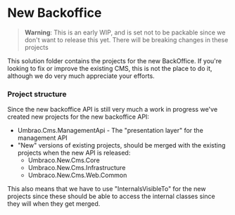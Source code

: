 # New Backoffice

> **Warning**:
> This is an early WIP, and is set not to be packable since we don't want to release this yet. There will be breaking changes in these projects

This solution folder contains the projects for the new BackOffice. If you're looking to fix or improve the existing CMS, this is not the place to do it, although we do very much appreciate your efforts.

### Project structure

Since the new backoffice API is still very much a work in progress we've created new projects for the new backoffice API:

* Umbrao.Cms.ManagementApi - The "presentation layer" for the management API
* "New" versions of existing projects, should be merged with the existing projects when the new API is released:
    * Umbraco.New.Cms.Core
    * Umbraco.New.Cms.Infrastructure
    * Umbraco.New.Cms.Web.Common

This also means that we have to use "InternalsVisibleTo" for the new projects since these should be able to access the internal classes since they will when they get merged.
